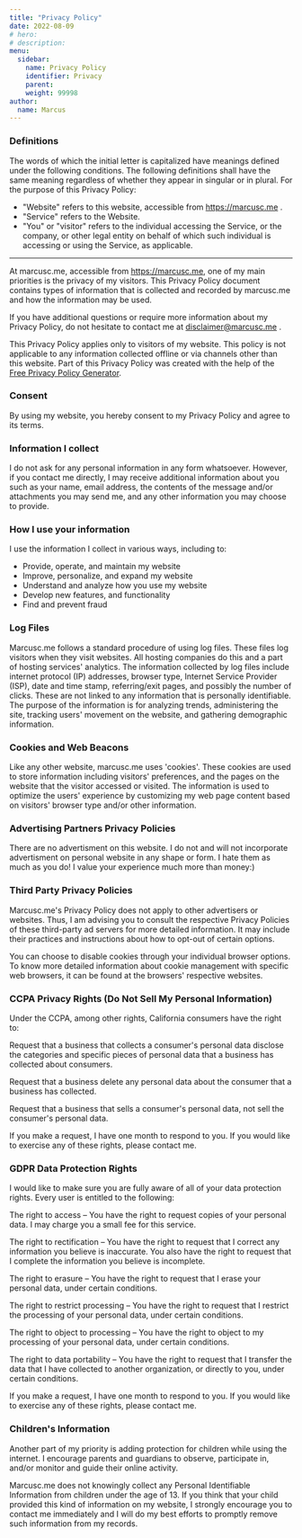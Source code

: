 ```yaml
---
title: "Privacy Policy"
date: 2022-08-09
# hero: 
# description:
menu:
  sidebar:
    name: Privacy Policy
    identifier: Privacy
    parent:
    weight: 99998
author: 
  name: Marcus
---
```

### Definitions
The words of which the initial letter is capitalized have meanings defined under the following conditions. The following definitions shall have the same meaning regardless of whether they appear in singular or in plural. For the purpose of this Privacy Policy:
- "Website" refers to this website, accessible from https://marcusc.me .
- "Service" refers to the Website.
- "You" or "visitor" refers to the individual accessing the Service, or the company, or other legal entity on behalf of which such individual is accessing or using the Service, as applicable.
---
At marcusc.me, accessible from https://marcusc.me, one of my main priorities is the privacy of my visitors. This Privacy Policy document contains types of information that is collected and recorded by marcusc.me and how the information may be used.

If you have additional questions or require more information about my Privacy Policy, do not hesitate to contact me at disclaimer@marcusc.me .

This Privacy Policy applies only to visitors of my website. This policy is not applicable to any information collected offline or via channels other than this website. Part of this Privacy Policy was created with the help of the [Free Privacy Policy Generator](https://www.privacypolicygenerator.info/).

### Consent
By using my website, you hereby consent to my Privacy Policy and agree to its terms.

### Information I collect
I do not ask for any personal information in any form whatsoever. However, if you contact me directly, I may receive additional information about you such as your name, email address, the contents of the message and/or attachments you may send me, and any other information you may choose to provide.

### How I use your information
I use the information I collect in various ways, including to:
- Provide, operate, and maintain my website
- Improve, personalize, and expand my website
- Understand and analyze how you use my website
- Develop new features, and functionality
- Find and prevent fraud

### Log Files
Marcusc.me follows a standard procedure of using log files. These files log visitors when they visit websites. All hosting companies do this and a part of hosting services' analytics. The information collected by log files include internet protocol (IP) addresses, browser type, Internet Service Provider (ISP), date and time stamp, referring/exit pages, and possibly the number of clicks. These are not linked to any information that is personally identifiable. The purpose of the information is for analyzing trends, administering the site, tracking users' movement on the website, and gathering demographic information.

### Cookies and Web Beacons
Like any other website, marcusc.me uses 'cookies'. These cookies are used to store information including visitors' preferences, and the pages on the website that the visitor accessed or visited. The information is used to optimize the users' experience by customizing my web page content based on visitors' browser type and/or other information.

### Advertising Partners Privacy Policies
There are no advertisment on this website. I do not and will not incorporate advertisment on personal website in any shape or form. I hate them as much as you do! I value your experience much more than money:)

### Third Party Privacy Policies
Marcusc.me's Privacy Policy does not apply to other advertisers or websites. Thus, I am advising you to consult the respective Privacy Policies of these third-party ad servers for more detailed information. It may include their practices and instructions about how to opt-out of certain options.

You can choose to disable cookies through your individual browser options. To know more detailed information about cookie management with specific web browsers, it can be found at the browsers' respective websites.

### CCPA Privacy Rights (Do Not Sell My Personal Information)
Under the CCPA, among other rights, California consumers have the right to:

Request that a business that collects a consumer's personal data disclose the categories and specific pieces of personal data that a business has collected about consumers.

Request that a business delete any personal data about the consumer that a business has collected.

Request that a business that sells a consumer's personal data, not sell the consumer's personal data.

If you make a request, I have one month to respond to you. If you would like to exercise any of these rights, please contact me.

### GDPR Data Protection Rights
I would like to make sure you are fully aware of all of your data protection rights. Every user is entitled to the following:

The right to access – You have the right to request copies of your personal data. I may charge you a small fee for this service.

The right to rectification – You have the right to request that I correct any information you believe is inaccurate. You also have the right to request that I complete the information you believe is incomplete.

The right to erasure – You have the right to request that I erase your personal data, under certain conditions.

The right to restrict processing – You have the right to request that I restrict the processing of your personal data, under certain conditions.

The right to object to processing – You have the right to object to my processing of your personal data, under certain conditions.

The right to data portability – You have the right to request that I transfer the data that I have collected to another organization, or directly to you, under certain conditions.

If you make a request, I have one month to respond to you. If you would like to exercise any of these rights, please contact me.

### Children's Information
Another part of my priority is adding protection for children while using the internet. I encourage parents and guardians to observe, participate in, and/or monitor and guide their online activity.

Marcusc.me does not knowingly collect any Personal Identifiable Information from children under the age of 13. If you think that your child provided this kind of information on my website, I strongly encourage you to contact me immediately and I will do my best efforts to promptly remove such information from my records.